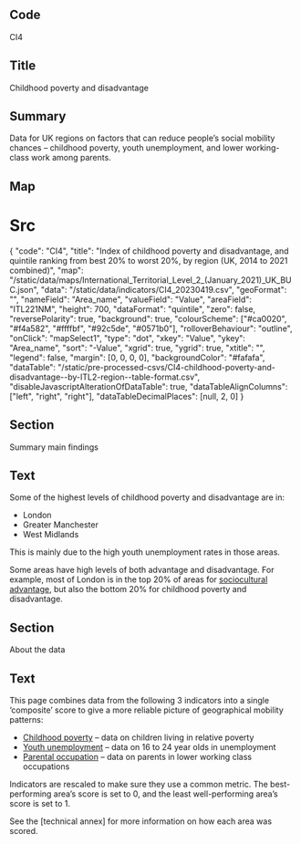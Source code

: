 ## Code
CI4

## Title
Childhood poverty and disadvantage

## Summary
Data for UK regions on factors that can reduce people’s social mobility chances – childhood poverty,
youth unemployment, and lower working-class work among parents.

## Map
# Src
{
    "code": "CI4",
    "title": "Index of childhood poverty and disadvantage, and quintile ranking from best 20% to worst 20%, by region (UK, 2014 to 2021 combined)",
    "map": "/static/data/maps/International_Territorial_Level_2_(January_2021)_UK_BUC.json",
    "data": "/static/data/indicators/CI4_20230419.csv",
    "geoFormat": "",
    "nameField": "Area_name",
    "valueField": "Value",
    "areaField": "ITL221NM",
    "height": 700,
    "dataFormat": "quintile",
    "zero": false,
    "reversePolarity": true,
    "background": true,
    "colourScheme": ["#ca0020", "#f4a582", "#ffffbf", "#92c5de", "#0571b0"],
    "rolloverBehaviour": "outline",
    "onClick": "mapSelect1",
    "type": "dot",
    "xkey": "Value",
    "ykey": "Area_name",
    "sort": "-Value",
    "xgrid": true,
    "ygrid": true,
    "xtitle": "",
    "legend": false,
    "margin": [0, 0, 0, 0],
    "backgroundColor": "#fafafa",
    "dataTable": "/static/pre-processed-csvs/CI4-childhood-poverty-and-disadvantage--by-ITL2-region--table-format.csv",
    "disableJavascriptAlterationOfDataTable": true,
    "dataTableAlignColumns": ["left", "right", "right"],
    "dataTableDecimalPlaces": [null, 2, 0]
}

## Section
Summary main findings

## Text
Some of the highest levels of childhood poverty and disadvantage are in:

* London
* Greater Manchester
* West Midlands

This is mainly due to the high youth unemployment rates in those areas.

Some areas have high levels of both advantage and disadvantage.
For example, most of London is in the top 20% of areas for
[sociocultural advantage](/drivers_of_social_mobility/composite_indices/socio-cultural_advantage), but also
the bottom 20% for childhood poverty and disadvantage.

## Section
About the data

## Text
This page combines data from the following 3 indicators into a single ‘composite’ score to give a more
reliable picture of geographical mobility patterns:

* [Childhood poverty](/drivers_of_social_mobility/conditions_of_childhood/childhood_poverty)
  – data on children living in relative poverty
* [Youth unemployment](/drivers_of_social_mobility/work_opportunities_for_young_people/youth_unemployment)
  – data on 16 to 24 year olds in unemployment
* [Parental occupation](/drivers_of_social_mobility/conditions_of_childhood/distribution_of_parental_occupation)
  – data on parents in lower working class occupations

Indicators are rescaled to make sure they use a common metric.
The best-performing area’s score is set to 0, and the least well-performing area’s score is set to 1.

See the [technical annex] for more information on how each area was scored. 

